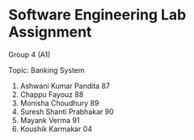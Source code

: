 # Software Engineering Lab Assignment

Group 4 (A1)

Topic: Banking System

1. Ashwani Kumar Pandita        87
2. Chappu Fayouz                88
3. Monisha Choudhury            89
4. Suresh Shanti Prabhakar      90
5. Mayank Verma                 91
6. Koushik Karmakar             04
